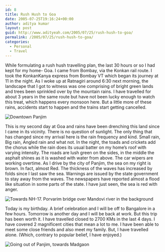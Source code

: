 ```yaml
---
id: 8
title: Rush Hush to Goa
date: 2005-07-25T19:16:24+00:00
author: aditya kumar
layout: post
guid: http://www.adityeah.com/2005/07/25/rush-hush-to-goa/
permalink: /2005/07/25/rush-hush-to-goa/
categories:
  - Personal
  - Travel
---
```

While formulating a rush hush travelling plan, the last 30 hours or so I had kept for my home- Goa. I came from Bombay, via the Konkan rail route. I took the KonkanKanya express from Bombay VT which began its journey at 11 in the night. As I woke up at Ratnagiri around 6:30 next morning, the landscape that I got to witness was one comprising of bright green lands and trees been sprinkled over by the mountain rains. I have travelled for about 3 years in the same route but have not been lucky enough to watch this treat, which happens every monsoon here. But a little more of these rains, accidents start to happen and the trains start getting cancelled.

![Downtown Panjim](http://photos22.flickr.com/28465967_6e2f6e654a_m.jpg) 

This is my second day at Goa and rains have been drenching this land since I came in its vicinity. There is no question of sunlight. The only thing that has changed since my arrival here is the rain frequency and kind. Small rain, Big rain, Angled rain and what not. In the night, the toads and crickets add the chorus while the rain does its usual batter on my home&#8217;s roof with varying intensity. The roads are lush green on the sides, in the middle the asphalt shines as it is washed with water from above. The car wipers are working overtime. As I drive by the city of Panjim, the sea on my right is brown. In fact, almost Red. The thickness of the waves has increased by folds since I last saw the sea. Warnings are issued by the state government to stay away from the waves. The newspapers have reported almost a flood like situation in some parts of the state. I have just seen, the sea is red with anger. 

![Towards NH-17. Porvarim bridge over Mandovi river in the background](http://photos23.flickr.com/28465968_52c6c4be09_m.jpg) 

Today is my birthday. A brief celebration and I will be off to Bangalore in a few hours. Tomorrow is another day and I will be back at work. But this trip has been worth it. I have travelled closed to 2700 KMs in the last 4 days. I have covered 2 magnificent cities that mean a lot to me. I have been able to meet some close friends and also meet my family. But, I have travelled alone. (Which, contrary to popular belief, I have enjoyed.)

![Going out of Panjim, towards Madgaon](http://photos23.flickr.com/28465969_828561c8d1_m.jpg)